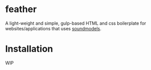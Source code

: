 # feather
A light-weight and simple, gulp-based HTML and css boilerplate for websites/applications that uses [soundmodels](https://github.com/sonoport/soundmodels).


# Installation



WIP